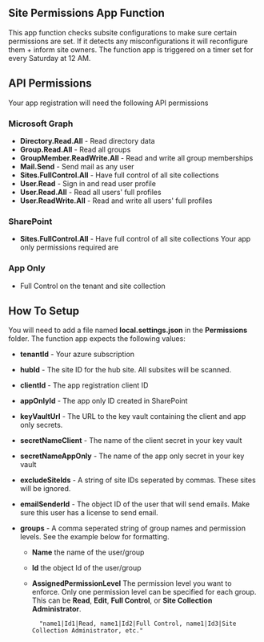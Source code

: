 ##  Site Permissions App Function
This app function checks subsite configurations to make sure certain permissions are set. If it detects any misconfigurations it will reconfigure them + inform site owners. The function app is triggered on a timer set for every Saturday at 12 AM.
##  API Permissions
Your app registration will need the following API permissions
### Microsoft Graph
- **Directory.Read.All** - Read directory data
- **Group.Read.All** - Read all groups
- **GroupMember.ReadWrite.All** - Read and write all group memberships
- **Mail.Send** - Send mail as any user
- **Sites.FullControl.All** - Have full control of all site collections
- **User.Read** - Sign in and read user profile
- **User.Read.All** - Read all users' full profiles
- **User.ReadWrite.All** - Read and write all users' full profiles
### SharePoint
- **Sites.FullControl.All** - Have full control of all site collections
Your app only permissions required are
### App Only
- Full Control on the tenant and site collection
## How To Setup
You will need to add a file named **local.settings.json** in the **Permissions** folder.  The function app expects the following values:
- **tenantId** - Your azure subscription
- **hubId** - The site ID for the hub site. All subsites will be scanned.
- **clientId** - The app registration client ID
- **appOnlyId** - The app only ID created in SharePoint
- **keyVaultUrl** - The URL to the key vault containing the client and app only secrets.
- **secretNameClient** - The name of the client secret in your key vault
- **secretNameAppOnly** - The name of the app only secret in your key vault
- **excludeSiteIds** - A string of site IDs seperated by commas. These sites will be ignored.
- **emailSenderId** - The object ID of the user that will send emails. Make sure this user has a license to send email.
- **groups** - A comma seperated string of group names and permission levels. See the example below for formatting. 

	- **Name** the name of the user/group

	- **Id** the object Id of the user/group

	- **AssignedPermissionLevel** The permission level you want to enforce. Only one permission level can be specified for each group. This can be **Read**, **Edit**, **Full Control**, or **Site Collection Administrator**.

			"name1|Id1|Read, name1|Id2|Full Control, name1|Id3|Site Collection Administrator, etc."
